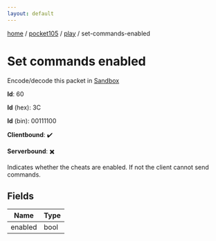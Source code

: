 ```yaml
---
layout: default
---
```


[home](/)  /  [pocket105](/protocol/pocket105)  /  [play](/protocol/pocket105/play)  /  set-commands-enabled

# Set commands enabled

Encode/decode this packet in [Sandbox](../../../sandbox/pocket105#play.set_commands_enabled)

**Id**: 60

**Id** (hex): 3C

**Id** (bin): 00111100

**Clientbound**: ✔️

**Serverbound**: ✖️

Indicates whether the cheats are enabled. If not the client cannot send commands.

## Fields

Name | Type
---|---
enabled | bool
